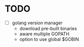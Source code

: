 # TODO
- [ ] golang version manager
  + download pre-built binaries
  + aware multiple GOPATH
  + option to use global $GOBIN
